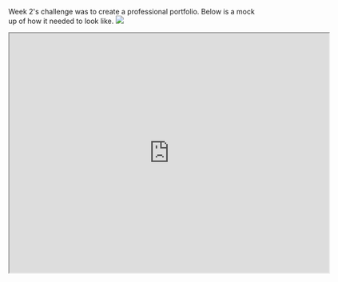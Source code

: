 Week 2's challenge was to create a professional portfolio. Below is a mock up of how it needed to look like.
<img src="/assets/images/demo.gif">

<iframe src="https://drive.google.com/file/d/1F5qVD3UP-UFz41ycfB5PJDzq-_aH3Smt/preview" width="640" height="480"></iframe>